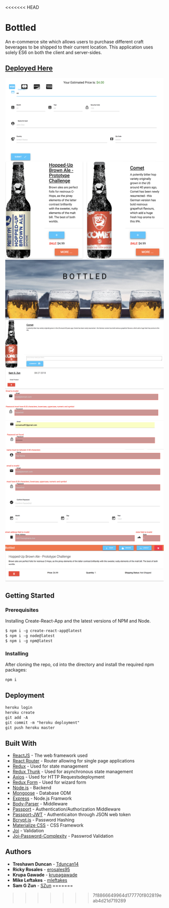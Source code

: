 <<<<<<< HEAD
# Bottled

An e-commerce site which allows users to purchase different craft beverages to be shipped to their current location. This application uses solely ES6 on both the client and server-sides.

## [Deployed Here](https://frozen-harbor-94469.herokuapp.com/)

![](./assets/Checkout.png)
![](./assets/Shop.png)
![](./assets/Homepage.png)
![](./assets/Review.png)
![](./assets/Validation1.png)
![](./assets/Validation2.png)
![](./assets/Validation3.png)
![](./assets/Navbar.png)
![](./assets/Order.png)

## Getting Started

### Prerequisites

Installing Create-React-App and the latest versions of NPM and Node.

```
$ npm i -g create-react-app@latest
$ npm i -g node@latest
$ npm i -g npm@latest
```

### Installing

After cloning the repo, cd into the directory and install the required npm packages:

```
npm i
```

## Deployment

```
heroku login
heroku create
git add -A
git commit -m "heroku deployment"
git push heroku master
```

## Built With

- [ReactJS](https://reactjs.org/) - The web framework used
- [React Router](https://www.npmjs.com/package/react-router-dom) - Router allowing for single page applications
- [Redux](https://redux.js.org/) - Used for state management
- [Redux Thunk](https://github.com/reduxjs/redux-thunk) - Used for asynchronous state management
- [Axios](https://www.npmjs.com/package/axios) - Used for HTTP Requestsdeployment
- [Redux Form](https://redux-form.com/7.4.2/) - Used for wizard form
- [Node.js](https://nodejs.org/en/) - Backend
- [Mongoose](https://mongoosejs.com/) - Database ODM
- [Express](https://expressjs.com/) - Node.js Framwork
- [Body-Parser](https://www.npmjs.com/package/body-parser) - Middleware
- [Passport](http://www.passportjs.org/) - Authentication/Authorization Middleware
- [Passport-JWT](https://github.com/themikenicholson/passport-jwt) - Authenticaiton through JSON web token
- [Bcrypt.js](https://www.npmjs.com/package/bcryptjs) - Password Hashing
- [Materialize CSS](https://materializecss.com/) - CSS Framework
- [Joi](https://www.npmjs.com/package/joi) - Validation
- [Joi-Password-Complexity](https://www.npmjs.com/package/joi-password-complexity) - Passwrod Validation

## Authors

- **Treshawn Duncan** - [Tduncan14](https://github.com/Tduncan14)
- **Ricky Rosales** - [erosales95](https://github.com/erosales95)
- **Krupa Gawade** - [krupagawade](https://github.com/krupagawade)
- **Mike Leftakes** - [mleftakes](https://github.com/mleftakes)
- **Sam G Zun** - [SZun](https://github.com/SZun)
=======

>>>>>>> 7f8866649964d177770f802819eab4d21d719289

